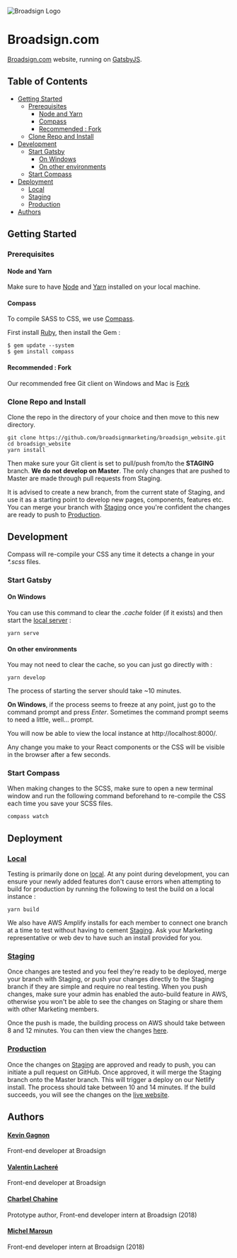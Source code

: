 ![Broadsign Logo](https://cdn2.hubspot.net/hubfs/297064/images/BroadSign%20Logos/BroadSign-Logo-Low-Quality.png)

# Broadsign.com

[Broadsign.com](https://broadsign.com) website, running on [GatsbyJS](https://www.gatsbyjs.org).

## Table of Contents
* [Getting Started](#getting-started)
	* [Prerequisites](#prerequisites)
		* [Node and Yarn](#node-and-yarn)
		* [Compass](#compass)
		* [Recommended : Fork](#recommended--fork)
	* [Clone Repo and Install](#clone-repo-and-install)
* [Development](#development)
	* [Start Gatsby](#start-gatsby)
		* [On Windows](#on-windows)
		* [On other environments](#on-other-environments)
	* [Start Compass](#start-compass)
* [Deployment](#deployment)
	* [Local](#local)
	* [Staging](#staging)
	* [Production](#production)
* [Authors](#authors)

## Getting Started

### Prerequisites

#### Node and Yarn

Make sure to have [Node](https://nodejs.org/) and [Yarn](https://yarnpkg.com/) installed on your local machine.

#### Compass

To compile SASS to CSS, we use [Compass](http://compass-style.org/install/).

First install [Ruby](http://www.ruby-lang.org/en/downloads/), then install the Gem :

```
$ gem update --system
$ gem install compass
```

#### Recommended : Fork

Our recommended free Git client on Windows and Mac is [Fork](https://git-fork.com/)

### Clone Repo and Install

Clone the repo in the directory of your choice and then move to this new directory.

```
git clone https://github.com/broadsignmarketing/broadsign_website.git
cd broadsign_website
yarn install
```

Then make sure your Git client is set to pull/push from/to the **STAGING** branch. **We do not develop on Master**. The only changes that are pushed to Master are made through pull requests from Staging.

It is advised to create a new branch, from the current state of Staging, and use it as a starting point to develop new pages, components, features etc. You can merge your branch with [Staging](https://staging.broadsign.com) once you're confident the changes are ready to push to [Production](https://broadsign.com).

## Development

Compass will re-compile your CSS any time it detects a change in your _*.scss_ files.

### Start Gatsby

#### On Windows

You can use this command to clear the _.cache_ folder (if it exists) and then start the [local server](http://localhost/8000) :

```
yarn serve
```

#### On other environments

You may not need to clear the cache, so you can just go directly with :

```
yarn develop
```

The process of starting the server should take ~10 minutes.

**On Windows**, if the process seems to freeze at any point, just go to the command prompt and press _Enter_. Sometimes the command prompt seems to need a little, well... prompt.

You will now be able to view the local instance at http://localhost:8000/.

Any change you make to your React components or the CSS will be visible in the browser after a few seconds.

### Start Compass

When making changes to the SCSS, make sure to open a new terminal window and run the following command beforehand to re-compile the CSS each time you save your SCSS files.

```
compass watch
```

## Deployment

### [Local](http://localhost/8000)

Testing is primarily done on [local](http://localhost/8000). At any point during development, you can ensure your newly added features don't cause errors when attempting to build for production by running the following to test the build on a local instance :

```
yarn build
```

We also have AWS Amplify installs for each member to connect one branch at a time to test without having to cement [Staging](https://staging.broadsign.com). Ask your Marketing representative or web dev to have such an install provided for you.

### [Staging](https://staging.broadsign.com)

Once changes are tested and you feel they're ready to be deployed, merge your branch with Staging, or push your changes directly to the Staging branch if they are simple and require no real testing. When you push changes, make sure your admin has enabled the auto-build feature in AWS, otherwise you won't be able to see the changes on Staging or share them with other Marketing members.

Once the push is made, the building process on AWS should take between 8 and 12 minutes. You can then view the changes [here](https://staging.broadsign.com).

### [Production](https://broadsign.com)

Once the changes on [Staging](https://staging.broadsign.com) are approved and ready to push, you can initiate a pull request on GitHub. Once approved, it will merge the Staging branch onto the Master branch. This will trigger a deploy on our Netlify install. The process should take between 10 and 14 minutes. If the build succeeds, you will see the changes on the [live website](https://broadsign.com).

## Authors

#### [Kevin Gagnon](https://www.linkedin.com/in/kevin-gagnon-aa485972/)
Front-end developer at Broadsign

#### [Valentin Lacheré](https://www.linkedin.com/in/valentin-lacher%C3%A9/)
Front-end developer at Broadsign

#### [Charbel Chahine](https://www.linkedin.com/in/charbelchahine/)
Prototype author, Front-end developer intern at Broadsign (2018)

#### [Michel Maroun](https://www.linkedin.com/in/michel-maroun-b564a5126/)
Front-end developer intern at Broadsign (2018)
